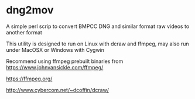 # dng2mov
A simple perl scrip to convert BMPCC DNG and similar format raw videos to another format

This utility is designed to run on Linux with dcraw and ffmpeg, may also run under MacOSX or Windows with Cygwin

Recommend using ffmpeg prebuilt binaries from https://www.johnvansickle.com/ffmpeg/

https://ffmpeg.org/

http://www.cybercom.net/~dcoffin/dcraw/
